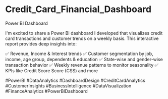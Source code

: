 # Credit_Card_Financial_Dashboard
Power BI Dashboard


I'm excited to share a Power BI dashboard I developed that visualizes credit card transactions and customer trends on a weekly basis. This interactive report provides deep insights into:

✅ Revenue, Income & Interest trends
✅ Customer segmentation by job, income, age group, dependents & education
✅ State-wise and gender-wise transaction behavior
✅ Weekly revenue patterns to monitor seasonality
✅ KPIs like Credit Score Score (CSS) and more

#PowerBI #DataAnalytics #DashboardDesign #CreditCardAnalytics #CustomerInsights #BusinessIntelligence #DataVisualization #FinanceAnalytics #PowerBIDashboard
